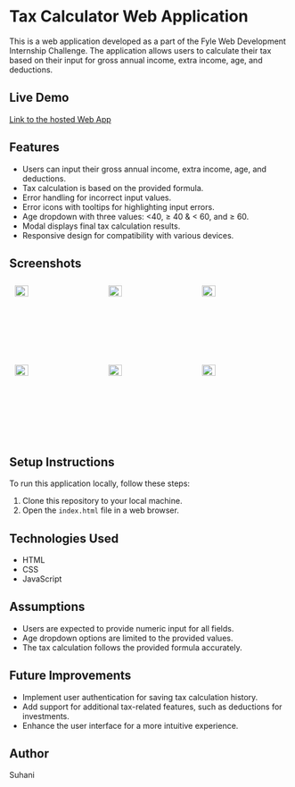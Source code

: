 # Tax Calculator Web Application

This is a web application developed as a part of the Fyle Web Development Internship Challenge. The application allows users to calculate their tax based on their input for gross annual income, extra income, age, and deductions.

## Live Demo

[Link to the hosted Web App](https://suhanikapasiya.github.io/Tax-Calculator/)

## Features

- Users can input their gross annual income, extra income, age, and deductions.
- Tax calculation is based on the provided formula.
- Error handling for incorrect input values.
- Error icons with tooltips for highlighting input errors.
- Age dropdown with three values: <40, ≥ 40 & < 60, and ≥ 60.
- Modal displays final tax calculation results.
- Responsive design for compatibility with various devices.

## Screenshots
<div style="display: flex; flex-wrap: wrap; justify-content: center;">
    <div style="flex: 0 0 calc(33.33% - 20px); max-width: calc(33.33% - 20px); margin: 10px;">
        <img src="https://res.cloudinary.com/dtqnuyqei/image/upload/v1712946873/Screenshot_2024-04-12_230046_kuxtsr.png" alt="Screenshot 1" width="40%">
    </div>
    <div style="flex: 0 0 calc(33.33% - 20px); max-width: calc(33.33% - 20px); margin: 10px;">
        <img src="https://res.cloudinary.com/dtqnuyqei/image/upload/v1712946936/Screenshot_2024-04-12_230134_g2b4uq.png" alt="Screenshot 2" width="40%">
    </div>
    <div style="flex: 0 0 calc(33.33% - 20px); max-width: calc(33.33% - 20px); margin: 10px;">
        <img src="https://res.cloudinary.com/dtqnuyqei/image/upload/v1712946964/Screenshot_2024-04-12_230305_ktj5l1.png" alt="Screenshot 3" width="40%">
    </div>
    <div style="flex: 0 0 calc(33.33% - 20px); max-width: calc(33.33% - 20px); margin: 10px;">
        <img src="https://res.cloudinary.com/dtqnuyqei/image/upload/v1712946978/Screenshot_2024-04-12_230322_i2aklo.png" alt="Screenshot 4" width="40%">
    </div>
    <div style="flex: 0 0 calc(33.33% - 20px); max-width: calc(33.33% - 20px); margin: 10px;">
        <img src="https://res.cloudinary.com/dtqnuyqei/image/upload/v1712946991/Screenshot_2024-04-12_230410_v5ewqn.png" alt="Screenshot 5" width="40%">
    </div>
    <div style="flex: 0 0 calc(33.33% - 20px); max-width: calc(33.33% - 20px); margin: 10px;">
        <img src="https://res.cloudinary.com/dtqnuyqei/image/upload/v1712947012/Screenshot_2024-04-12_230430_tmsbqj.png" alt="Screenshot 6" width="40%">
    </div>
</div>



## Setup Instructions

To run this application locally, follow these steps:

1. Clone this repository to your local machine.
2. Open the `index.html` file in a web browser.

## Technologies Used

- HTML
- CSS
- JavaScript

## Assumptions

- Users are expected to provide numeric input for all fields.
- Age dropdown options are limited to the provided values.
- The tax calculation follows the provided formula accurately.

## Future Improvements

- Implement user authentication for saving tax calculation history.
- Add support for additional tax-related features, such as deductions for investments.
- Enhance the user interface for a more intuitive experience.

## Author

Suhani
